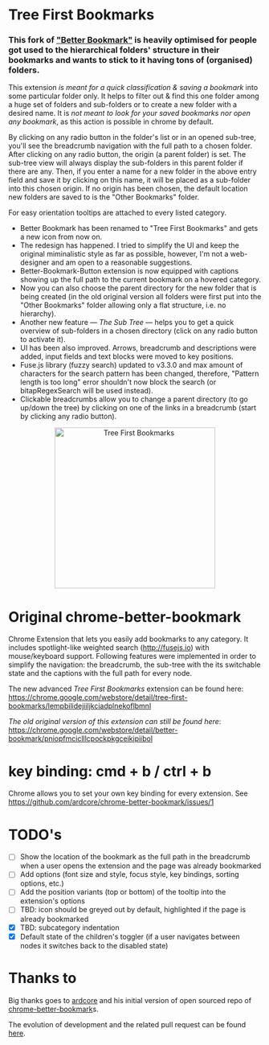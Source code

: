 # Tree First Bookmarks

### This fork of <a href="https://github.com/ardcore/chrome-better-bookmark">"Better Bookmark"</a> is heavily optimised for people got used to the hierarchical folders' structure in their bookmarks and wants to stick to it having tons of (organised) folders.

This extension _is meant for a quick classification & saving a bookmark_ into some particular folder only. It helps to filter out & find this one folder among a huge set of folders and sub-folders or to create a new folder with a desired name. It is _not meant to look for your saved bookmarks nor open any bookmark_, as this action is possible in chrome by default.

By clicking on any radio button in the folder's list or in an opened sub-tree, you'll see the breadcrumb navigation with the full path to a chosen folder. After clicking on any radio button, the origin (a parent folder) is set. The sub-tree view will always display the sub-folders in this parent folder if there are any. Then, if you enter a name for a new folder in the above entry field and save it by clicking on this name, it will be placed as a sub-folder into this chosen origin. If no origin has been chosen, the default location new folders are saved to is the "Other Bookmarks" folder.

For easy orientation tooltips are attached to every listed category.

- Better Bookmark has been renamed to "Tree First Bookmarks" and gets a new icon from now on.
- The redesign has happened. I tried to simplify the UI and keep the original miminalistic style as far as possible, however, I'm not a web-designer and am open to a reasonable suggestions.
- Better-Bookmark-Button extension is now equipped with captions showing up the full path to the current bookmark on a hovered category.
- Now you can also choose the parent directory for the new folder that is being created (in the old original version all folders were first put into the "Other Bookmarks" folder allowing only a flat structure, i.e. no hierarchy).
- Another new feature — _The Sub Tree_ — helps you to get a quick overview of sub-folders in a chosen directory (click on any radio button to activate it).
- UI has been also improved. Arrows, breadcrumb and descriptions were added, input fields and text blocks were moved to key positions.
- Fuse.js library (fuzzy search) updated to v3.3.0 and max amount of characters for the search pattern has been changed, therefore, "Pattern length is too long" error shouldn't now block the search (or bitapRegexSearch will be used instead).
- Clickable breadcrumbs allow you to change a parent directory (to go up/down the tree) by clicking on one of the links in a breadcrumb (start by clicking any radio button).

<p align="center"><img width="320" src="https://raw.githubusercontent.com/galakhov/tree-first-bookmarks/master/screenshot.png" title="Tree First Bookmarks" alt="Tree First Bookmarks"></p>

# Original chrome-better-bookmark

Chrome Extension that lets you easily add bookmarks to any category. It includes spotlight-like weighted search (http://fusejs.io) with mouse/keyboard support. Following features were implemented in order to simplify the navigation: the breadcrumb, the sub-tree with the its switchable state and the captions with the full path for every node.

The new advanced _Tree First Bookmarks_ extension can be found here: https://chrome.google.com/webstore/detail/tree-first-bookmarks/lempbilidejiiljkciadplnekoflbmnl

_The old original version of this extension can still be found here_: https://chrome.google.com/webstore/detail/better-bookmark/pniopfmciclllcpockpkgceikipiibol

# key binding: cmd + b / ctrl + b

Chrome allows you to set your own key binding for every extension. See https://github.com/ardcore/chrome-better-bookmark/issues/1

# TODO's

- [ ] Show the location of the bookmark as the full path in the breadcrumb when a user opens the extension and the page was already bookmarked
- [ ] Add options (font size and style, focus style, key bindings, sorting options, etc.)
- [ ] Add the position variants (top or bottom) of the tooltip into the extension's options
- [ ] TBD: icon should be greyed out by default, highlighted if the page is already bookmarked
- [x] TBD: subcategory indentation
- [x] Default state of the children's toggler (if a user navigates between nodes it switches back to the disabled state)

# Thanks to

Big thanks goes to [ardcore](https://github.com/ardcore) and his initial version of open sourced repo of [chrome-better-bookmark](https://github.com/ardcore/chrome-better-bookmark)s.

The evolution of development and the related pull request can be found [here](https://github.com/ardcore/chrome-better-bookmark/pull/6).

